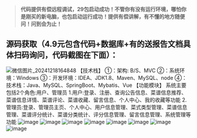 > **代码提供有偿远程调试，29包启动成功！不管你有没有运行环境，哪怕你是刚买的新电脑，也包启动运行成功！提供有偿讲解，有不懂的地方随便问！问到会为止！**
## 源码获取（4.9元包含代码+数据库+有的送报告文档具体扫码询问，代码截图在下面）：
![微信图片_20241218164848](https://github.com/user-attachments/assets/646b2784-afb8-47ee-a4d4-5ccc9f96b331)
【技术栈】
①：架构: B/S、MVC
②：系统环境：Windows
③：开发环境：IDEA、JDK1.8、Maven、MySQL、node
④：技术栈：Java、MySQL、SpringBoot、Mybatis、Vue
【功能模块】
系统主要包括2个角色:用户、管理员
1.用户:登录、注册、查询公告信息、菜谱信息推荐、菜谱信息详情、菜谱评论、菜谱收藏、留言信息、个人中心、我的收藏等功能
2.管理员:登录、管理员主页、个人中心、用户信息管理、菜式类型管理、菜谱信息管理、菜谱评分统计、菜谱分类统计、评分信息管理、留言信息管理、系统管理等功能
![image](https://github.com/user-attachments/assets/08c67831-79ff-45e1-a42e-3405c5eec04e)
![image](https://github.com/user-attachments/assets/2e0454f3-1e19-4a83-b546-e3d3aa1dd8ab)
![image](https://github.com/user-attachments/assets/588a4708-b15c-4de8-91b5-8dc429a87eb2)
![image](https://github.com/user-attachments/assets/f04a8260-fcb6-44b3-b775-7751a9d9a88b)
![image](https://github.com/user-attachments/assets/e23ff179-53bc-48a3-8d9b-442a5443aa9c)
![image](https://github.com/user-attachments/assets/19449981-9bd8-47ca-a198-b6c2d402b84d)
![image](https://github.com/user-attachments/assets/6d6adfa5-39fd-4d58-849c-5dc2224819af)
![image](https://github.com/user-attachments/assets/0006c1b9-a515-4c2a-a0da-8ef89dbf5004)
